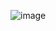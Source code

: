 ![image](https://user-images.githubusercontent.com/68372094/158717431-16f4820d-e524-4899-9fe3-2a848407690d.png)

